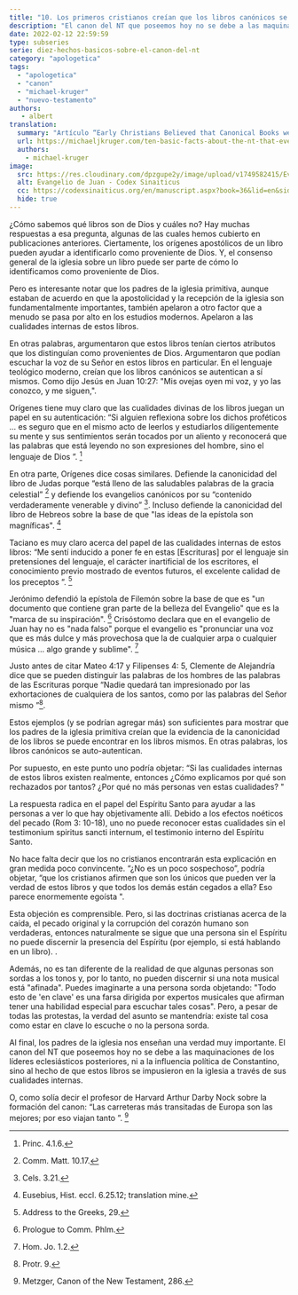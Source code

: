 ```yaml
---
title: "10. Los primeros cristianos creían que los libros canónicos se autoautenticaban"
description: "El canon del NT que poseemos hoy no se debe a las maquinaciones de los líderes eclesiásticos posteriores, ni a la influencia política de Constantino, sino al hecho de que estos libros se impusieron en la iglesia a través de sus cualidades internas."
date: 2022-02-12 22:59:59
type: subseries
serie: diez-hechos-basicos-sobre-el-canon-del-nt
category: "apologetica"
tags:
  - "apologetica"
  - "canon"
  - "michael-kruger"
  - "nuevo-testamento"
authors:
   - albert
translation:
  summary: "Artículo “Early Christians Believed that Canonical Books were Self-Authenticating.” escrito por Michael J. Kruger"
  url: https://michaeljkruger.com/ten-basic-facts-about-the-nt-that-every-christian-should-memorize-early-christians-believed-that-canonical-books-were-self-authenticating/
  authors:
    - michael-kruger
image:
  src: https://res.cloudinary.com/dpzgupe2y/image/upload/v1749582415/Evangeli-de-Juan-Griego-Papiro-1_m217sq.jpg
  alt: Evangelio de Juan - Codex Sinaiticus
  cc: https://codexsinaiticus.org/en/manuscript.aspx?book=36&lid=en&side=r&zoomSlider=0#36-1-1-5
  hide: true
---
```


¿Cómo sabemos qué libros son de Dios y cuáles no? Hay muchas respuestas a esa pregunta, algunas de las cuales hemos cubierto en publicaciones anteriores. Ciertamente, los orígenes apostólicos de un libro pueden ayudar a identificarlo como proveniente de Dios. Y, el consenso general de la iglesia sobre un libro puede ser parte de cómo lo identificamos como proveniente de Dios.

Pero es interesante notar que los padres de la iglesia primitiva, aunque estaban de acuerdo en que la apostolicidad y la recepción de la iglesia son fundamentalmente importantes, también apelaron a otro factor que a menudo se pasa por alto en los estudios modernos. Apelaron a las cualidades internas de estos libros.

En otras palabras, argumentaron que estos libros tenían ciertos atributos que los distinguían como provenientes de Dios. Argumentaron que podían escuchar la voz de su Señor en estos libros en particular. En el lenguaje teológico moderno, creían que los libros canónicos se autentican a sí mismos. Como dijo Jesús en Juan 10:27: "Mis ovejas oyen mi voz, y yo las conozco, y me siguen,".

Orígenes tiene muy claro que las cualidades divinas de los libros juegan un papel en su autenticación: “Si alguien reflexiona sobre los dichos proféticos ... es seguro que en el mismo acto de leerlos y estudiarlos diligentemente su mente y sus sentimientos serán tocados por un aliento y reconocerá que las palabras que está leyendo no son expresiones del hombre, sino el lenguaje de Dios ”. [^1]

En otra parte, Orígenes dice cosas similares. Defiende la canonicidad del libro de Judas porque “está lleno de las saludables palabras de la gracia celestial” [^2] y defiende los evangelios canónicos por su “contenido verdaderamente venerable y divino” [^3]. Incluso defiende la canonicidad del libro de Hebreos sobre la base de que "las ideas de la epístola son magníficas". [^4]

Taciano es muy claro acerca del papel de las cualidades internas de estos libros: “Me sentí inducido a poner fe en estas [Escrituras] por el lenguaje sin pretensiones del lenguaje, el carácter inartificial de los escritores, el conocimiento previo mostrado de eventos futuros, el excelente calidad de los preceptos ”. [^5]

Jerónimo defendió la epístola de Filemón sobre la base de que es "un documento que contiene gran parte de la belleza del Evangelio" que es la "marca de su inspiración". [^6] Crisóstomo declara que en el evangelio de Juan hay no es "nada falso" porque el evangelio es "pronunciar una voz que es más dulce y más provechosa que la de cualquier arpa o cualquier música ... algo grande y sublime". [^7]

Justo antes de citar Mateo 4:17 y Filipenses 4: 5, Clemente de Alejandría dice que se pueden distinguir las palabras de los hombres de las palabras de las Escrituras porque “Nadie quedará tan impresionado por las exhortaciones de cualquiera de los santos, como por las palabras del Señor mismo ”[^8].

Estos ejemplos (y se podrían agregar más) son suficientes para mostrar que los padres de la iglesia primitiva creían que la evidencia de la canonicidad de los libros se puede encontrar en los libros mismos. En otras palabras, los libros canónicos se auto-autentican.

Por supuesto, en este punto uno podría objetar: “Si las cualidades internas de estos libros existen realmente, entonces ¿Cómo explicamos por qué son rechazados por tantos? ¿Por qué no más personas ven estas cualidades? "

La respuesta radica en el papel del Espíritu Santo para ayudar a las personas a ver lo que hay objetivamente allí. Debido a los efectos noéticos del pecado (Rom 3: 10-18), uno no puede reconocer estas cualidades sin el testimonium spiritus sancti internum, el testimonio interno del Espíritu Santo.

No hace falta decir que los no cristianos encontrarán esta explicación en gran medida poco convincente. “¿No es un poco sospechoso”, podría objetar, “que los cristianos afirmen que son los únicos que pueden ver la verdad de estos libros y que todos los demás están cegados a ella? Eso parece enormemente egoísta ".

Esta objeción es comprensible. Pero, si las doctrinas cristianas acerca de la caída, el pecado original y la corrupción del corazón humano son verdaderas, entonces naturalmente se sigue que una persona sin el Espíritu no puede discernir la presencia del Espíritu (por ejemplo, si está hablando en un libro). .

Además, no es tan diferente de la realidad de que algunas personas son sordas a los tonos y, por lo tanto, no pueden discernir si una nota musical está "afinada". Puedes imaginarte a una persona sorda objetando: "Todo esto de 'en clave' es una farsa dirigida por expertos musicales que afirman tener una habilidad especial para escuchar tales cosas". Pero, a pesar de todas las protestas, la verdad del asunto se mantendría: existe tal cosa como estar en clave lo escuche o no la persona sorda.

Al final, los padres de la iglesia nos enseñan una verdad muy importante. El canon del NT que poseemos hoy no se debe a las maquinaciones de los líderes eclesiásticos posteriores, ni a la influencia política de Constantino, sino al hecho de que estos libros se impusieron en la iglesia a través de sus cualidades internas.

O, como solía decir el profesor de Harvard Arthur Darby Nock sobre la formación del canon: “Las carreteras más transitadas de Europa son las mejores; por eso viajan tanto ”. [^9]

[^1]: Princ. 4.1.6.

[^2]: Comm. Matt. 10.17.

[^3]: Cels. 3.21.

[^4]: Eusebius, Hist. eccl. 6.25.12; translation mine.

[^5]: Address to the Greeks, 29.

[^6]: Prologue to Comm. Phlm.

[^7]: Hom. Jo. 1.2.

[^8]: Protr. 9.

[^9]: Metzger, Canon of the New Testament, 286.
